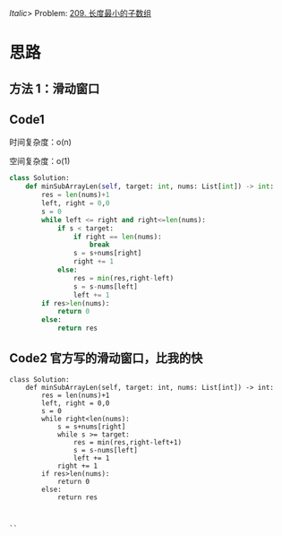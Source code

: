 _Italic_> Problem: [209. 长度最小的子数组](https://leetcode.cn/problems/minimum-size-subarray-sum/description/)

# 思路

## 方法 1：滑动窗口

## Code1

时间复杂度：o(n)

空间复杂度：o(1)

```Python
class Solution:
    def minSubArrayLen(self, target: int, nums: List[int]) -> int:
        res = len(nums)+1
        left, right = 0,0
        s = 0
        while left <= right and right<=len(nums):
            if s < target:
                if right == len(nums):
                    break
                s = s+nums[right]
                right += 1
            else:
                res = min(res,right-left)
                s = s-nums[left]
                left += 1
        if res>len(nums):
            return 0
        else:
            return res
```

## Code2 官方写的滑动窗口，比我的快

```Python[]
class Solution:
    def minSubArrayLen(self, target: int, nums: List[int]) -> int:
        res = len(nums)+1
        left, right = 0,0
        s = 0
        while right<len(nums):
            s = s+nums[right]
            while s >= target:
                res = min(res,right-left+1)
                s = s-nums[left]
                left += 1
            right += 1
        if res>len(nums):
            return 0
        else:
            return res



``
```
